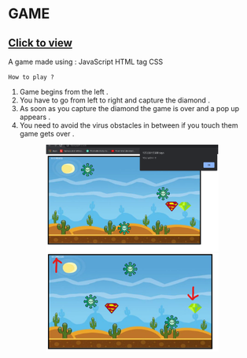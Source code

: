 # GAME

## [Click to view](https://sarthak5697.github.io/Game/)

A game made using :
    JavaScript
    HTML <canvas> tag
    CSS
  
    How to play ? 
  
  1) Game begins from the left .
  2) You have to go from left to right and capture the diamond .
  3) As soon as you capture the diamond the game is over and a pop up appears .
  4) You need to avoid the virus obstacles in between if you touch them game gets over .       
   
   
    
<p align="center">
  <img src="outputs/Screenshot 2021-07-15 005752.png" width="350" title="demo">
  <img src="outputs/Screenshot 2021-07-15 005611.png" width="350" alt="explained">
</p>

